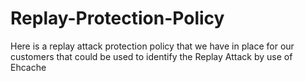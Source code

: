 # Replay-Protection-Policy
Here is a replay attack protection policy that we have in place for our customers that could be used to identify the Replay Attack by use of Ehcache
